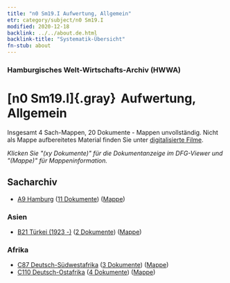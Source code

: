 ```yaml
---
title: "n0 Sm19.I Aufwertung, Allgemein"
etr: category/subject/n0 Sm19.I
modified: 2020-12-18
backlink: ../../about.de.html
backlink-title: "Systematik-Übersicht"
fn-stub: about
---
```


### Hamburgisches Welt-Wirtschafts-Archiv (HWWA)
# [n0 Sm19.I]{.gray}&#8201; Aufwertung, Allgemein&#160; 




Insgesamt 4 Sach-Mappen, 20 Dokumente - Mappen unvollständig.
Nicht als Mappe aufbereitetes Material finden Sie unter [digitalisierte Filme](/film/h1_sh).

_Klicken Sie "(xy Dokumente)" für die Dokumentanzeige im DFG-Viewer und "(Mappe)" für Mappeninformation._

## Sacharchiv



- [A9 Hamburg](../../../geo/about.de.html#A9) (<a href="https://dfg-viewer.de/show/?tx_dlf[id]=https://pm20.zbw.eu/mets/sh/1409xx/140905/1458xx/145805/public.mets.de.xml" target="_blank">11 Dokumente</a>) ([Mappe](http://purl.org/pressemappe20/folder/sh/140905,145805))

### Asien

- [B21 Türkei (1923 -)](../../../geo/about.de.html#B21) (<a href="https://dfg-viewer.de/show/?tx_dlf[id]=https://pm20.zbw.eu/mets/sh/1411xx/141111/1458xx/145805/public.mets.de.xml" target="_blank">2 Dokumente</a>) ([Mappe](http://purl.org/pressemappe20/folder/sh/141111,145805))

### Afrika

- [C87 Deutsch-Südwestafrika](../../../geo/about.de.html#C87) (<a href="https://dfg-viewer.de/show/?tx_dlf[id]=https://pm20.zbw.eu/mets/sh/1414xx/141450/1458xx/145805/public.mets.de.xml" target="_blank">3 Dokumente</a>) ([Mappe](http://purl.org/pressemappe20/folder/sh/141450,145805))
- [C110 Deutsch-Ostafrika](../../../geo/about.de.html#C110) (<a href="https://dfg-viewer.de/show/?tx_dlf[id]=https://pm20.zbw.eu/mets/sh/1414xx/141471/1458xx/145805/public.mets.de.xml" target="_blank">4 Dokumente</a>) ([Mappe](http://purl.org/pressemappe20/folder/sh/141471,145805))


